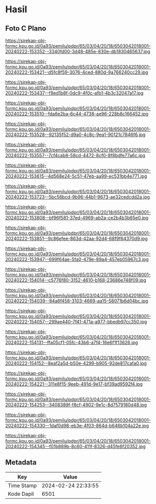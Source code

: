 # Hasil

## Foto C Plano

https://sirekap-obj-formc.kpu.go.id/0a93/pemilu/pdpr/65/03/04/20/18/6503042018001-20240222-153352--3340fd00-3d48-485e-830e-db1830465637.jpg

https://sirekap-obj-formc.kpu.go.id/0a93/pemilu/pdpr/65/03/04/20/18/6503042018001-20240222-153421--d5fc8f59-3076-4ced-880d-9a766240cc29.jpg

https://sirekap-obj-formc.kpu.go.id/0a93/pemilu/pdpr/65/03/04/20/18/6503042018001-20240222-153437--f9ed1b8f-0dc9-4f0c-afb1-4b3c32047a17.jpg

https://sirekap-obj-formc.kpu.go.id/0a93/pemilu/pdpr/65/03/04/20/18/6503042018001-20240222-153510--fda6e2ba-6c44-4738-ae96-228b8c166452.jpg

https://sirekap-obj-formc.kpu.go.id/0a93/pemilu/pdpr/65/03/04/20/18/6503042018001-20240222-153528--92135f52-d9a0-4c8c-9ea1-90121c7846f6.jpg

https://sirekap-obj-formc.kpu.go.id/0a93/pemilu/pdpr/65/03/04/20/18/6503042018001-20240222-153557--7cf4cab8-58cd-4472-8cf0-8f8bdfe77a6c.jpg

https://sirekap-obj-formc.kpu.go.id/0a93/pemilu/pdpr/65/03/04/20/18/6503042018001-20240222-153615--4d568e24-5c51-47eb-aa99-ec531bb4e771.jpg

https://sirekap-obj-formc.kpu.go.id/0a93/pemilu/pdpr/65/03/04/20/18/6503042018001-20240222-153723--5bc56bcd-9b96-44b1-9673-ae32cedcdd2a.jpg

https://sirekap-obj-formc.kpu.go.id/0a93/pemilu/pdpr/65/03/04/20/18/6503042018001-20240222-153808--bf96f581-37ed-4969-ab2a-ce2b4b3b65e0.jpg

https://sirekap-obj-formc.kpu.go.id/0a93/pemilu/pdpr/65/03/04/20/18/6503042018001-20240222-153851--9c86efee-863d-42aa-92d4-68f9f64370d9.jpg

https://sirekap-obj-formc.kpu.go.id/0a93/pemilu/pdpr/65/03/04/20/18/6503042018001-20240222-153947--699f64ae-5fa0-479e-89a4-457eb05967c3.jpg

https://sirekap-obj-formc.kpu.go.id/0a93/pemilu/pdpr/65/03/04/20/18/6503042018001-20240222-154014--c5776f80-3152-4610-b168-23686e748f09.jpg

https://sirekap-obj-formc.kpu.go.id/0a93/pemilu/pdpr/65/03/04/20/18/6503042018001-20240222-154039--84a6f458-3103-4669-aa15-58071b6d04bc.jpg

https://sirekap-obj-formc.kpu.go.id/0a93/pemilu/pdpr/65/03/04/20/18/6503042018001-20240222-154057--299ae440-7f41-471a-a977-bbedb97cc350.jpg

https://sirekap-obj-formc.kpu.go.id/0a93/pemilu/pdpr/65/03/04/20/18/6503042018001-20240222-154131--ffa05cf1-05fc-43b6-a7f4-16e6f1f13626.jpg

https://sirekap-obj-formc.kpu.go.id/0a93/pemilu/pdpr/65/03/04/20/18/6503042018001-20240222-154152--8eaf2a5d-b50e-4299-b905-92de817cafa0.jpg

https://sirekap-obj-formc.kpu.go.id/0a93/pemilu/pdpr/65/03/04/20/18/6503042018001-20240222-154221--311e8f15-9eeb-491d-9e17-bf39ad9592f4.jpg

https://sirekap-obj-formc.kpu.go.id/0a93/pemilu/pdpr/65/03/04/20/18/6503042018001-20240222-154253--3408389f-f8cf-4902-9e1c-8d7579180d48.jpg

https://sirekap-obj-formc.kpu.go.id/0a93/pemilu/pdpr/65/03/04/20/18/6503042018001-20240222-154330--1daf0d98-eb3e-4f03-864d-b646b104a22e.jpg

https://sirekap-obj-formc.kpu.go.id/0a93/pemilu/pdpr/65/03/04/20/18/6503042018001-20240222-154345--f01b889b-8c60-411f-8326-d45fe6f20352.jpg


## Metadata

| Key        | Value               |
| ---------- | ------------------- |
| Time Stamp | 2024-02-24 22:33:55 |
| Kode Dapil | 6501                |



